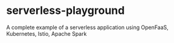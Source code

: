 # serverless-playground
A complete example of a serverless application using OpenFaaS, Kubernetes, Istio, Apache Spark
